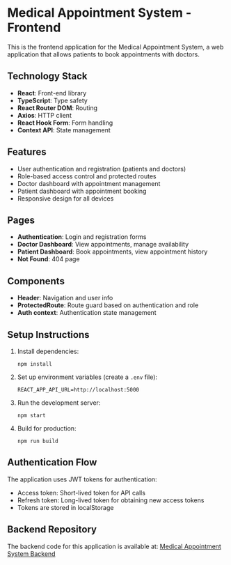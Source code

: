 # Medical Appointment System - Frontend

This is the frontend application for the Medical Appointment System, a web application that allows patients to book appointments with doctors.

## Technology Stack

- **React**: Front-end library
- **TypeScript**: Type safety
- **React Router DOM**: Routing
- **Axios**: HTTP client
- **React Hook Form**: Form handling
- **Context API**: State management

## Features

- User authentication and registration (patients and doctors)
- Role-based access control and protected routes
- Doctor dashboard with appointment management
- Patient dashboard with appointment booking
- Responsive design for all devices

## Pages

- **Authentication**: Login and registration forms
- **Doctor Dashboard**: View appointments, manage availability
- **Patient Dashboard**: Book appointments, view appointment history
- **Not Found**: 404 page

## Components

- **Header**: Navigation and user info
- **ProtectedRoute**: Route guard based on authentication and role
- **Auth context**: Authentication state management

## Setup Instructions

1. Install dependencies:
   ```
   npm install
   ```

2. Set up environment variables (create a `.env` file):
   ```
   REACT_APP_API_URL=http://localhost:5000
   ```

3. Run the development server:
   ```
   npm start
   ```

4. Build for production:
   ```
   npm run build
   ```

## Authentication Flow

The application uses JWT tokens for authentication:
- Access token: Short-lived token for API calls
- Refresh token: Long-lived token for obtaining new access tokens
- Tokens are stored in localStorage

## Backend Repository

The backend code for this application is available at: [Medical Appointment System Backend](https://github.com/VivekMalipatel/shoaib-backend)